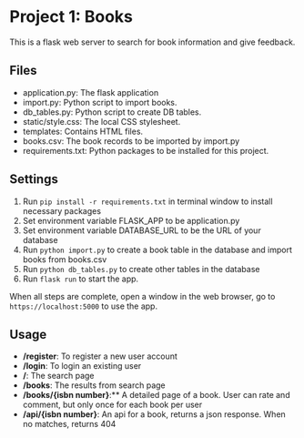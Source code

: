 # Project 1: Books
This is a flask web server to search for book information and give feedback.

## Files
- application.py: The flask application
- import.py: Python script to import books.
- db_tables.py:  Python script to create DB tables.
- static/style.css: The local CSS stylesheet.
- templates: Contains HTML files.
- books.csv: The book records to be imported by import.py
- requirements.txt: Python packages to be installed for this project.

## Settings
1. Run `pip install -r requirements.txt` in terminal window to install necessary packages
2. Set environment variable FLASK_APP to be application.py
3. Set environment variable DATABASE_URL to be the URL of your database
4. Run `python import.py` to create a book table in the database and import books from books.csv
5. Run `python db_tables.py` to create other tables in the database
6. Run `flask run` to start the app.

When all steps are complete, open a window in the web browser, go to `https://localhost:5000` to use the app.

## Usage
- **/register**: To register a new user account
- **/login**: To login an existing user
- **/**: The search page
- **/books**: The results from search page
- **/books/{isbn number}**:** A detailed page of a book. User can rate and comment, but only once for each book per user
- **/api/{isbn number}**: An api for a book, returns a json response. When no matches, returns 404
